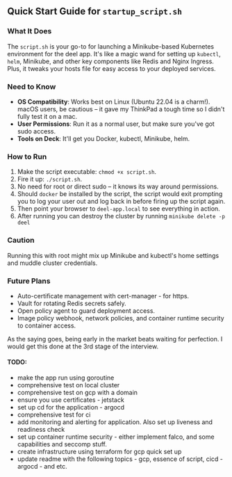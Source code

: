 ## Quick Start Guide for `startup_script.sh`

### What It Does
The `script.sh` is your go-to for launching a Minikube-based Kubernetes environment for the deel app. It's like a magic wand for setting up `kubectl`, `helm`, Minikube, and other key components like Redis and Nginx Ingress. Plus, it tweaks your hosts file for easy access to your deployed services.

### Need to Know
- **OS Compatibility**: Works best on Linux (Ubuntu 22.04 is a charm!). macOS users, be cautious – it gave my ThinkPad a tough time so I didn't fully test it on a mac.
- **User Permissions**: Run it as a normal user, but make sure you've got sudo access.
- **Tools on Deck**: It'll get you Docker, kubectl, Minikube, helm. 

### How to Run
1. Make the script executable: `chmod +x script.sh`.
2. Fire it up: `./script.sh`.
3. No need for root or direct sudo – it knows its way around permissions.
4. Should `docker` be installed by the script, the script would exit prompting you to log your user out and log back in before firing up the script again.
5. Then point your browser to `deel-app.local` to see everything in action.
6. After running you can destroy the cluster by running `minikube delete -p deel`

### Caution
Running this with root might mix up Minikube and kubectl's home settings and muddle cluster credentials. 

### Future Plans
- Auto-certificate management with cert-manager - for https.
- Vault for rotating Redis secrets safely.
- Open policy agent to guard deployment access.
- Image policy webhook, network policies, and container runtime security to container access.

As the saying goes, being early in the market beats waiting for perfection. I would get this done at the 3rd stage of the interview.

#### TODO:
* make the app run using goroutine
* comprehensive test on local cluster
* comprehensive test on gcp with a domain
* ensure you use certificates - jetstack
* set up cd for the application - argocd
* comprehensive test for ci
* add monitoring and alerting for application. Also set up liveness and readiness check
* set up container runtime security - either implement falco, and some capabilities and seccomp stuff.
* create infrastructure using terraform for gcp quick set up
* update readme with the following topics - gcp, essence of script, cicd - argocd - and etc.
